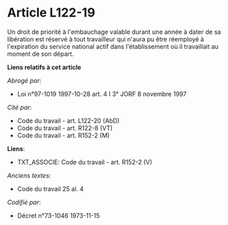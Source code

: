 # Article L122-19

Un droit de priorité à l'embauchage valable durant une année à dater de sa libération est réservé à tout travailleur qui
n'aura pu être réemployé à l'expiration du service national actif dans l'établissement où il travaillait au moment de son
départ.

**Liens relatifs à cet article**

_Abrogé par_:

  - Loi n°97-1019 1997-10-28 art. 4 I 3° JORF 8 novembre 1997

_Cité par_:

  - Code du travail - art. L122-20 (AbD)
  - Code du travail - art. R122-8 (VT)
  - Code du travail - art. R152-2 (M)

**Liens**:

  - TXT_ASSOCIE: Code du travail - art. R152-2 (V)

_Anciens textes_:

  - Code du travail 25 al. 4

_Codifié par_:

  - Décret n°73-1046 1973-11-15
